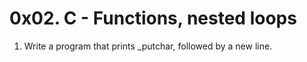 # 0x02. C - Functions, nested loops

1. Write a program that prints _putchar, followed by a new line.
